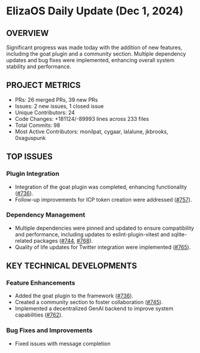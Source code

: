# ElizaOS Daily Update (Dec 1, 2024)

## OVERVIEW 
Significant progress was made today with the addition of new features, including the goat plugin and a community section. Multiple dependency updates and bug fixes were implemented, enhancing overall system stability and performance.

## PROJECT METRICS
- PRs: 26 merged PRs, 39 new PRs
- Issues: 2 new issues, 1 closed issue
- Unique Contributors: 24
- Code Changes: +181124/-89993 lines across 233 files
- Total Commits: 98
- Most Active Contributors: monilpat, cygaar, lalalune, jkbrooks, 0xaguspunk

## TOP ISSUES
### Plugin Integration
- Integration of the goat plugin was completed, enhancing functionality ([#736](https://github.com/elizaos/eliza/pull/736)).
- Follow-up improvements for ICP token creation were addressed ([#757](https://github.com/elizaos/eliza/pull/757)).

### Dependency Management
- Multiple dependencies were pinned and updated to ensure compatibility and performance, including updates to eslint-plugin-vitest and sqlite-related packages ([#744](https://github.com/elizaos/eliza/pull/744), [#768](https://github.com/elizaos/eliza/pull/768)).
- Quality of life updates for Twitter integration were implemented ([#765](https://github.com/elizaos/eliza/pull/765)).

## KEY TECHNICAL DEVELOPMENTS
### Feature Enhancements
- Added the goat plugin to the framework ([#736](https://github.com/elizaos/eliza/pull/736)).
- Created a community section to foster collaboration ([#745](https://github.com/elizaos/eliza/pull/745)).
- Implemented a decentralized GenAI backend to improve system capabilities ([#762](https://github.com/elizaos/eliza/pull/762)).

### Bug Fixes and Improvements
- Fixed issues with message completion